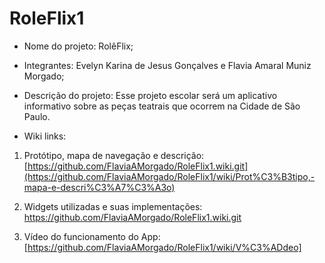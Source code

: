 # RoleFlix1
- Nome do projeto: RolêFlix;
- Integrantes: Evelyn Karina de Jesus Gonçalves e Flavia Amaral Muniz Morgado;
- Descrição do projeto: Esse projeto escolar será um aplicativo informativo sobre as peças teatrais que ocorrem na Cidade de São Paulo. 


- Wiki links:
1. Protótipo, mapa de navegação e descrição:
[https://github.com/FlaviaAMorgado/RoleFlix1.wiki.git](https://github.com/FlaviaAMorgado/RoleFlix1/wiki/Prot%C3%B3tipo,-mapa-e-descri%C3%A7%C3%A3o)
2.  Widgets utilizadas e suas implementações: 
[https://github.com/FlaviaAMorgado/RoleFlix1.wiki.git
](https://github.com/FlaviaAMorgado/RoleFlix1/wiki/Widgets-e-principais-parametros)

3. Vídeo do funcionamento do App: [https://github.com/FlaviaAMorgado/RoleFlix1/wiki/V%C3%ADdeo]
